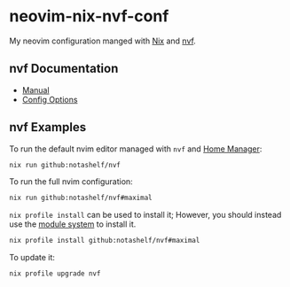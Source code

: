 # neovim-nix-nvf-conf

My neovim configuration manged with [Nix](https://determinate.systems/nix/) and
[nvf](https://github.com/NotAShelf/nvf).

## nvf Documentation

- [Manual](https://notashelf.github.io/nvf/)
- [Config Options](https://notashelf.github.io/nvf/options.html)

## nvf Examples

To run the default nvim editor managed with `nvf` and [Home Manager](https://github.com/nix-community/home-manager):

```bash { name=run-nvf-nvim-default excludeFromRunAll=true }
nix run github:notashelf/nvf
```

To run the full nvim configuration:

```bash { name=run-nvf-nvim-maximal excludeFromRunAll=true }
nix run github:notashelf/nvf#maximal
```

`nix profile install` can be used to install it; However, you should instead use
the
[module system](https://notashelf.github.io/nvf/index.xhtml#ch-module-installation)
to install it.

```bash { name=install-nvf-nvim-maximal excludeFromRunAll=true }
nix profile install github:notashelf/nvf#maximal
```

To update it:

```bash { name=update-nvf-nvim-maximal excludeFromRunAll=true }
nix profile upgrade nvf
```
